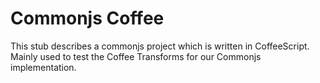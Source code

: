 # Commonjs Coffee

This stub describes a commonjs project which is written in CoffeeScript. Mainly
used to test the Coffee Transforms for our Commonjs implementation.
